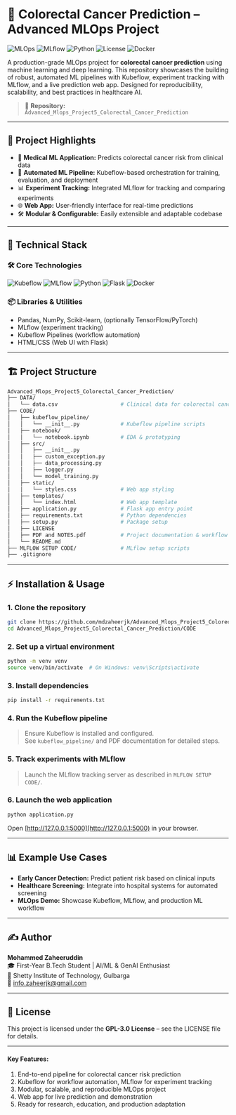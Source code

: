 # 🧬 Colorectal Cancer Prediction – Advanced MLOps Project

![MLOps](https://img.shields.io/badge/MLOps-Kubeflow-blue)
![MLflow](https://img.shields.io/badge/MLflow-Tracking-informational)
![Python](https://img.shields.io/badge/Python-3.10%2B-brightgreen)
![License](https://img.shields.io/badge/License-GPL--3.0-orange)
![Docker](https://img.shields.io/badge/Docker-Ready-blue)

A production-grade MLOps project for **colorectal cancer prediction** using machine learning and deep learning. This repository showcases the building of robust, automated ML pipelines with Kubeflow, experiment tracking with MLflow, and a live prediction web app. Designed for reproducibility, scalability, and best practices in healthcare AI.

> 📁 **Repository:** `Advanced_Mlops_Project5_Colorectal_Cancer_Prediction`

---

## 🚀 Project Highlights

- 🏥 **Medical ML Application:** Predicts colorectal cancer risk from clinical data
- 🔄 **Automated ML Pipeline:** Kubeflow-based orchestration for training, evaluation, and deployment
- 📊 **Experiment Tracking:** Integrated MLflow for tracking and comparing experiments
- 🌐 **Web App:** User-friendly interface for real-time predictions
- 🛠️ **Modular & Configurable:** Easily extensible and adaptable codebase

---

## 🧠 Technical Stack

### 🛠️ Core Technologies
![Kubeflow](https://img.shields.io/badge/Kubeflow-Pipeline-blue)
![MLflow](https://img.shields.io/badge/MLflow-Tracking-informational)
![Python](https://img.shields.io/badge/Python-3.10%2B-brightgreen)
![Flask](https://img.shields.io/badge/Flask-WebApp-lightgrey)
![Docker](https://img.shields.io/badge/Docker-Ready-blue)

### 📦 Libraries & Utilities
- Pandas, NumPy, Scikit-learn, (optionally TensorFlow/PyTorch)
- MLflow (experiment tracking)
- Kubeflow Pipelines (workflow automation)
- HTML/CSS (Web UI with Flask)

---

## 🏗️ Project Structure

```bash
Advanced_Mlops_Project5_Colorectal_Cancer_Prediction/
├── DATA/
│   └── data.csv                    # Clinical data for colorectal cancer
├── CODE/
│   ├── kubeflow_pipeline/
│   │   └── __init__.py             # Kubeflow pipeline scripts
│   ├── notebook/
│   │   └── notebook.ipynb          # EDA & prototyping
│   ├── src/
│   │   ├── __init__.py
│   │   ├── custom_exception.py
│   │   ├── data_processing.py
│   │   ├── logger.py
│   │   └── model_training.py
│   ├── static/
│   │   └── styles.css              # Web app styling
│   ├── templates/
│   │   └── index.html              # Web app template
│   ├── application.py              # Flask app entry point
│   ├── requirements.txt            # Python dependencies
│   ├── setup.py                    # Package setup
│   ├── LICENSE
│   ├── PDF and NOTES.pdf           # Project documentation & workflow
│   └── README.md
├── MLFLOW SETUP CODE/              # MLflow setup scripts
├── .gitignore
```

---

## ⚡ Installation & Usage

### 1. Clone the repository
```bash
git clone https://github.com/mdzaheerjk/Advanced_Mlops_Project5_Colorectal_Cancer_Prediction.git
cd Advanced_Mlops_Project5_Colorectal_Cancer_Prediction/CODE
```

### 2. Set up a virtual environment
```bash
python -m venv venv
source venv/bin/activate  # On Windows: venv\Scripts\activate
```

### 3. Install dependencies
```bash
pip install -r requirements.txt
```

### 4. Run the Kubeflow pipeline
> Ensure Kubeflow is installed and configured.  
> See `kubeflow_pipeline/` and PDF documentation for detailed steps.

### 5. Track experiments with MLflow
> Launch the MLflow tracking server as described in `MLFLOW SETUP CODE/`.

### 6. Launch the web application
```bash
python application.py
```
Open [http://127.0.0.1:5000](http://127.0.0.1:5000) in your browser.

---

## 📊 Example Use Cases

- **Early Cancer Detection:** Predict patient risk based on clinical inputs
- **Healthcare Screening:** Integrate into hospital systems for automated screening
- **MLOps Demo:** Showcase Kubeflow, MLflow, and production ML workflow

---

## ✍️ Author

**Mohammed Zaheeruddin**  
🎓 First-Year B.Tech Student | AI/ML & GenAI Enthusiast  
🏫 Shetty Institute of Technology, Gulbarga  
📧 info.zaheerjk@gmail.com

---

## 📜 License

This project is licensed under the **GPL-3.0 License** – see the LICENSE file for details.

---

#### Key Features:
1. End-to-end pipeline for colorectal cancer risk prediction
2. Kubeflow for workflow automation, MLflow for experiment tracking
3. Modular, scalable, and reproducible MLOps project
4. Web app for live prediction and demonstration
5. Ready for research, education, and production adaptation
